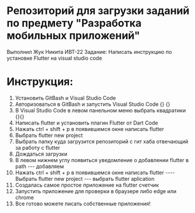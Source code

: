 # Репозиторий для загрузки заданий по предмету "Разработка мобильных приложений"

Выполнил Жук Никита ИВТ-22 Задание: Написать инструкцию по установке Flutter на visual studio code

# Инструкция:
1. Установить GitBash и Visual Studio Code
2. Авторизоваться в GitBash и запустить Visual Studio Code {} {}
3. В Visual Studio Code в левом панельном меню выбрать квадратики {}{}
4. Написать flutter и установить плагин Flutter от Dart Code
5. Нажать ctrl + shift + p в появившемся окне написать flutter
6. Выбрать flutter new project 
7. Выбрать папку куда загрузится репозиторий с гит хаба отвечающий за работу с flutter
8. Дождаться загрузки
9. В левом нижнем углу появиться уведомление о добавлении flutter в path --- добавляем
10. Нажать ctrl + shift + p в появившемся окне написать flutter ---- Выбрать flutter new project --- выбрать flutter aplication
11. Создалась самое простое приложение на flutter счетчик
12. Запустить приложение для проверки в браузере либо edge или chrome
13. Все готово можете писать собственные приложения!
